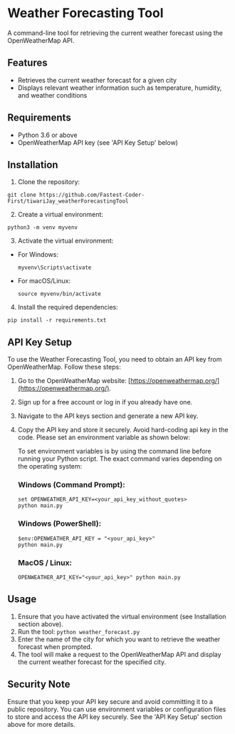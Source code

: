 # Weather Forecasting Tool

A command-line tool for retrieving the current weather forecast using the OpenWeatherMap API.

## Features

- Retrieves the current weather forecast for a given city
- Displays relevant weather information such as temperature, humidity, and weather conditions

## Requirements

- Python 3.6 or above
- OpenWeatherMap API key (see 'API Key Setup' below)

## Installation

1. Clone the repository:
```
git clone https://github.com/Fastest-Coder-First/tiwariJay_weatherForecastingTool
```

2. Create a virtual environment:
```
python3 -m venv myvenv
```
3. Activate the virtual environment:
- For Windows:
  ```
  myvenv\Scripts\activate
  ```
- For macOS/Linux:
  ```
  source myvenv/bin/activate
  ```
4. Install the required dependencies:
```
pip install -r requirements.txt
```


## API Key Setup

To use the Weather Forecasting Tool, you need to obtain an API key from OpenWeatherMap. Follow these steps:

1. Go to the OpenWeatherMap website: [https://openweathermap.org/](https://openweathermap.org/).
2. Sign up for a free account or log in if you already have one.
3. Navigate to the API keys section and generate a new API key.
4. Copy the API key and store it securely. Avoid hard-coding api key in the code. Please set an environment variable as shown below:

    To set environment variables is by using the command line before running your Python script. The exact command varies depending on the operating system:

    ### Windows (Command Prompt):
    ```
    set OPENWEATHER_API_KEY=<your_api_key_without_quotes>
    python main.py
    ```

    ### Windows (PowerShell):
    ```
    $env:OPENWEATHER_API_KEY = "<your_api_key>"
    python main.py
    ```

    ### MacOS / Linux:
    ```
    OPENWEATHER_API_KEY="<your_api_key>" python main.py
    ```

## Usage

1. Ensure that you have activated the virtual environment (see Installation section above).
2. Run the tool: `python weather_forecast.py`
3. Enter the name of the city for which you want to retrieve the weather forecast when prompted.
4. The tool will make a request to the OpenWeatherMap API and display the current weather forecast for the specified city.

## Security Note

Ensure that you keep your API key secure and avoid committing it to a public repository. You can use environment variables or configuration files to store and access the API key securely. See the 'API Key Setup' section above for more details.



